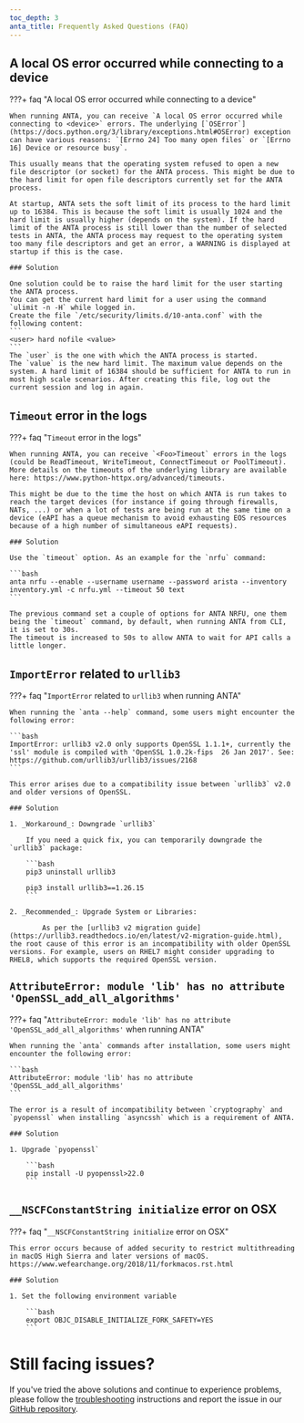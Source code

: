 ```yaml
---
toc_depth: 3
anta_title: Frequently Asked Questions (FAQ)
---
```

<!--
  ~ Copyright (c) 2023-2024 Arista Networks, Inc.
  ~ Use of this source code is governed by the Apache License 2.0
  ~ that can be found in the LICENSE file.
  -->
<style>
  .md-typeset h3 {
    visibility: hidden;
    font-size: 0em;
    height: 0em;
    line-height: 0;
    padding: 0;
    margin: 0;
  }
  .md-typeset details {
    margin-top: 0em;
    margin-bottom: 0.8em;
  }
</style>

## A local OS error occurred while connecting to a device

???+ faq "A local OS error occurred while connecting to a device"

    When running ANTA, you can receive `A local OS error occurred while connecting to <device>` errors. The underlying [`OSError`](https://docs.python.org/3/library/exceptions.html#OSError) exception can have various reasons: `[Errno 24] Too many open files` or `[Errno 16] Device or resource busy`.

    This usually means that the operating system refused to open a new file descriptor (or socket) for the ANTA process. This might be due to the hard limit for open file descriptors currently set for the ANTA process.

    At startup, ANTA sets the soft limit of its process to the hard limit up to 16384. This is because the soft limit is usually 1024 and the hard limit is usually higher (depends on the system). If the hard limit of the ANTA process is still lower than the number of selected tests in ANTA, the ANTA process may request to the operating system too many file descriptors and get an error, a WARNING is displayed at startup if this is the case.

    ### Solution

    One solution could be to raise the hard limit for the user starting the ANTA process.
    You can get the current hard limit for a user using the command `ulimit -n -H` while logged in.
    Create the file `/etc/security/limits.d/10-anta.conf` with the following content:
    ```
    <user> hard nofile <value>
    ```
    The `user` is the one with which the ANTA process is started.
    The `value` is the new hard limit. The maximum value depends on the system. A hard limit of 16384 should be sufficient for ANTA to run in most high scale scenarios. After creating this file, log out the current session and log in again.

## `Timeout` error in the logs

???+ faq "`Timeout` error in the logs"

    When running ANTA, you can receive `<Foo>Timeout` errors in the logs (could be ReadTimeout, WriteTimeout, ConnectTimeout or PoolTimeout). More details on the timeouts of the underlying library are available here: https://www.python-httpx.org/advanced/timeouts.

    This might be due to the time the host on which ANTA is run takes to reach the target devices (for instance if going through firewalls, NATs, ...) or when a lot of tests are being run at the same time on a device (eAPI has a queue mechanism to avoid exhausting EOS resources because of a high number of simultaneous eAPI requests).

    ### Solution

    Use the `timeout` option. As an example for the `nrfu` command:

    ```bash
    anta nrfu --enable --username username --password arista --inventory inventory.yml -c nrfu.yml --timeout 50 text
    ```

    The previous command set a couple of options for ANTA NRFU, one them being the `timeout` command, by default, when running ANTA from CLI, it is set to 30s.
    The timeout is increased to 50s to allow ANTA to wait for API calls a little longer.

## `ImportError` related to `urllib3`

???+ faq "`ImportError` related to `urllib3` when running ANTA"

    When running the `anta --help` command, some users might encounter the following error:

    ```bash
    ImportError: urllib3 v2.0 only supports OpenSSL 1.1.1+, currently the 'ssl' module is compiled with 'OpenSSL 1.0.2k-fips  26 Jan 2017'. See: https://github.com/urllib3/urllib3/issues/2168
    ```

    This error arises due to a compatibility issue between `urllib3` v2.0 and older versions of OpenSSL.

    ### Solution

    1. _Workaround_: Downgrade `urllib3`

        If you need a quick fix, you can temporarily downgrade the `urllib3` package:

        ```bash
        pip3 uninstall urllib3

        pip3 install urllib3==1.26.15
        ```

    2. _Recommended_: Upgrade System or Libraries:

            As per the [urllib3 v2 migration guide](https://urllib3.readthedocs.io/en/latest/v2-migration-guide.html), the root cause of this error is an incompatibility with older OpenSSL versions. For example, users on RHEL7 might consider upgrading to RHEL8, which supports the required OpenSSL version.

## `AttributeError: module 'lib' has no attribute 'OpenSSL_add_all_algorithms'`

???+ faq "`AttributeError: module 'lib' has no attribute 'OpenSSL_add_all_algorithms'` when running ANTA"

    When running the `anta` commands after installation, some users might encounter the following error:

    ```bash
    AttributeError: module 'lib' has no attribute 'OpenSSL_add_all_algorithms'
    ```

    The error is a result of incompatibility between `cryptography` and `pyopenssl` when installing `asyncssh` which is a requirement of ANTA.

    ### Solution

    1. Upgrade `pyopenssl`

        ```bash
        pip install -U pyopenssl>22.0
        ```

## `__NSCFConstantString initialize` error on OSX

???+ faq "`__NSCFConstantString initialize` error on OSX"

    This error occurs because of added security to restrict multithreading in macOS High Sierra and later versions of macOS. https://www.wefearchange.org/2018/11/forkmacos.rst.html

    ### Solution

    1. Set the following environment variable

        ```bash
        export OBJC_DISABLE_INITIALIZE_FORK_SAFETY=YES
        ```

# Still facing issues?

If you've tried the above solutions and continue to experience problems, please follow the [troubleshooting](troubleshooting.md) instructions and report the issue in our [GitHub repository](https://github.com/aristanetworks/anta).
